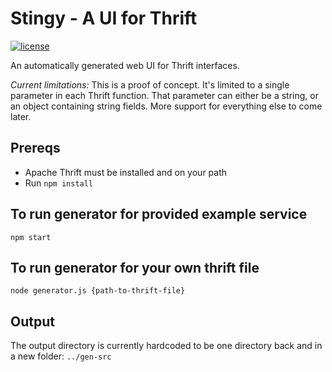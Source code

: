 # Stingy - A UI for Thrift

[![license](https://img.shields.io/github/license/Dwolla/stingy.svg?style=flat-square)]()

An automatically generated web UI for Thrift interfaces.

_Current limitations:_
This is a proof of concept. It's limited to a single parameter in each Thrift function.
That parameter can either be a string, or an object containing string fields. More
support for everything else to come later.

## Prereqs

* Apache Thrift must be installed and on your path
* Run `npm install`

## To run generator for provided example service

`npm start`

## To run generator for your own thrift file

`node generator.js {path-to-thrift-file}`

## Output

The output directory is currently hardcoded to be one directory back and in a new folder:
`../gen-src`
